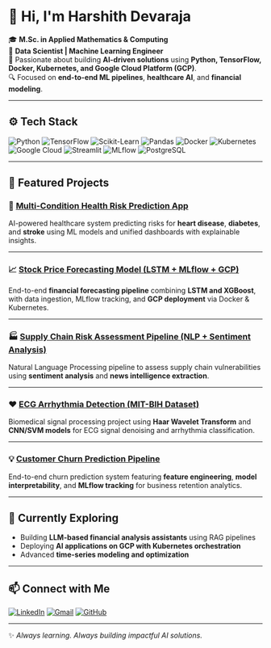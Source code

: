 # 👋 Hi, I'm **Harshith Devaraja**

🎓 **M.Sc. in Applied Mathematics & Computing**  
💼 **Data Scientist | Machine Learning Engineer**  
🚀 Passionate about building **AI-driven solutions** using **Python, TensorFlow, Docker, Kubernetes, and Google Cloud Platform (GCP)**.  
🔍 Focused on **end-to-end ML pipelines**, **healthcare AI**, and **financial modeling**.

---

## ⚙️ **Tech Stack**

![Python](https://img.shields.io/badge/-Python-3776AB?logo=python&logoColor=white)
![TensorFlow](https://img.shields.io/badge/-TensorFlow-FF6F00?logo=tensorflow&logoColor=white)
![Scikit-Learn](https://img.shields.io/badge/-Scikit--Learn-F7931E?logo=scikitlearn&logoColor=white)
![Pandas](https://img.shields.io/badge/-Pandas-150458?logo=pandas&logoColor=white)
![Docker](https://img.shields.io/badge/-Docker-2496ED?logo=docker&logoColor=white)
![Kubernetes](https://img.shields.io/badge/-Kubernetes-326CE5?logo=kubernetes&logoColor=white)
![Google Cloud](https://img.shields.io/badge/-Google%20Cloud-4285F4?logo=googlecloud&logoColor=white)
![Streamlit](https://img.shields.io/badge/-Streamlit-FF4B4B?logo=streamlit&logoColor=white)
![MLflow](https://img.shields.io/badge/-MLflow-0194E2?logo=mlflow&logoColor=white)
![PostgreSQL](https://img.shields.io/badge/-PostgreSQL-336791?logo=postgresql&logoColor=white)

---

## 📌 **Featured Projects**

### 🏥 [**Multi-Condition Health Risk Prediction App**](https://github.com/Harshithpatali/health-risk-app)
AI-powered healthcare system predicting risks for **heart disease**, **diabetes**, and **stroke** using ML models and unified dashboards with explainable insights.

---

### 📈 [**Stock Price Forecasting Model (LSTM + MLflow + GCP)**](https://github.com/Harshithpatali/sensex-prediction)
End-to-end **financial forecasting pipeline** combining **LSTM and XGBoost**, with data ingestion, MLflow tracking, and **GCP deployment** via Docker & Kubernetes.

---

### 🏭 [**Supply Chain Risk Assessment Pipeline (NLP + Sentiment Analysis)**](https://github.com/Harshithpatali/Supply-Chain-Risk-Assessment-Pipeline-Using-NLP-and-Sentiment-Analysis)
Natural Language Processing pipeline to assess supply chain vulnerabilities using **sentiment analysis** and **news intelligence extraction**.

---

### ❤️ [**ECG Arrhythmia Detection (MIT-BIH Dataset)**](https://github.com/Harshithpatali/Haar_ECG)
Biomedical signal processing project using **Haar Wavelet Transform** and **CNN/SVM models** for ECG signal denoising and arrhythmia classification.

---

### 💡 [**Customer Churn Prediction Pipeline**](https://github.com/Harshithpatali/customer_churn_pipeline)
End-to-end churn prediction system featuring **feature engineering**, **model interpretability**, and **MLflow tracking** for business retention analytics.

---

## 🌱 **Currently Exploring**
- Building **LLM-based financial analysis assistants** using RAG pipelines  
- Deploying **AI applications on GCP with Kubernetes orchestration**  
- Advanced **time-series modeling and optimization**

---

## 📫 **Connect with Me**

[![LinkedIn](https://img.shields.io/badge/-Harshith%20Devaraja-blue?logo=linkedin&logoColor=white)](https://www.linkedin.com/in/harshith-devaraja-087ba0228)
[![Gmail](https://img.shields.io/badge/-harshikollur302%40gmail.com-D14836?logo=gmail&logoColor=white)](mailto:harshikollur302@gmail.com)
[![GitHub](https://img.shields.io/badge/-Harshithpatali-181717?logo=github&logoColor=white)](https://github.com/Harshithpatali)

---

✨ _Always learning. Always building impactful AI solutions._
